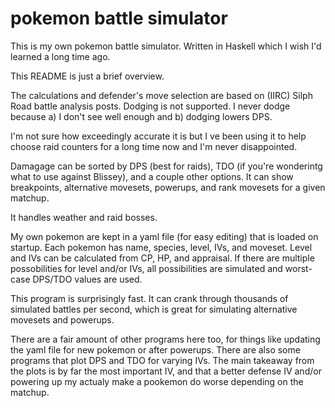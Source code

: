 # pokemon battle simulator

This is my own pokemon battle simulator.  Written in Haskell which I
wish I'd learned a long time ago.

This README is just a brief overview.

The calculations and defender's move selection are based on (IIRC)
Silph Road battle analysis posts.  Dodging is not supported.  I never
dodge because a) I don't see well enough and b) dodging lowers DPS.

I'm not sure how exceedingly accurate it is but I ve been using it to
help choose raid counters for a long time now and I'm never
disappointed.

Damagage can be sorted by DPS (best for raids), TDO (if you're
wonderintg what to use against Blissey), and a couple other options.
It can show breakpoints, alternative movesets, powerups, and rank
movesets for a given matchup.

It handles weather and raid bosses.

My own pokemon are kept in a yaml file (for easy editing) that is
loaded on startup.  Each pokemon has name, species, level, IVs, and
moveset.  Level and IVs can be calculated from CP, HP, and appraisal.
If there are multiple possobilities for level and/or IVs, all
possibilities are simulated and worst-case DPS/TDO values are used.

This program is surprisingly fast.  It can crank through thousands of
simulated battles per second, which is great for simulating
alternative movesets and powerups.

There are a fair amount of other programs here too, for things like
updating the yaml file for new pokemon or after powerups.  There are
also some programs that plot DPS and TDO for varying IVs.  The main
takeaway from the plots is by far the most important IV, and that a
better defense IV and/or powering up my actualy make a pookemon do
worse depending on the matchup.

